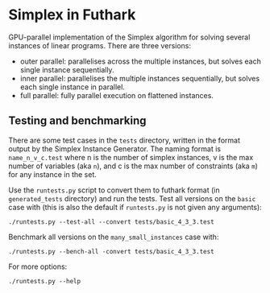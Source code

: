 Simplex in Futhark
==================

GPU-parallel implementation of the Simplex algorithm for solving several instances of linear programs. There are three versions:

 - outer parallel: parallelises across the multiple instances, but solves each single instance sequentially.
 - inner parallel: parallelises the multiple instances sequentially, but solves each single instance in parallel.
 - full parallel: fully parallel execution on flattened instances.


Testing and benchmarking
------------------------

There are some test cases in the `tests` directory, written in the format output by the Simplex Instance Generator.
The naming format is `name_n_v_c.test` where n is the number of simplex instances, v is the max number of variables (aka `n`), and c is the max number of constraints (aka `m`) for any instance in the set.

Use the `runtests.py` script to convert them to futhark format (in `generated_tests` directory) and run the tests.
Test all versions on the `basic` case with (this is also the default if `runtests.py` is not given any arguments):

    ./runtests.py --test-all --convert tests/basic_4_3_3.test

Benchmark all versions on the `many_small_instances` case with:

    ./runtests.py --bench-all -convert tests/basic_4_3_3.test

For more options:

    ./runtests.py --help

